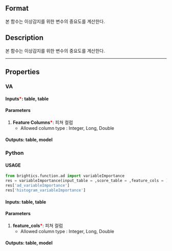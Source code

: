 ## Format
본 함수는 이상감지를 위한 변수의 중요도를 계산한다. 

## Description

본 함수는 이상감지를 위한 변수의 중요도를 계산한다. 

---

## Properties
### VA
#### Inputs<b style="color:red">*</b>: table, table

#### Parameters
1. **Feature Columns**<b style="color:red">*</b>: 피쳐 컬럼
   - Allowed column type : Integer, Long, Double

#### Outputs: table, model

### Python
#### USAGE
```python
from brightics.function.ad import variableImportance
res = variableImportance(input_table = ,score_table = ,feature_cols = )
res['ad_variableImportance']
res['histogram_variableImportance']
```

#### Inputs: table, table

#### Parameters
1. **feature_cols**<b style="color:red">*</b>: 피쳐 컬럼
   - Allowed column type : Integer, Long, Double

#### Outputs: table, model

